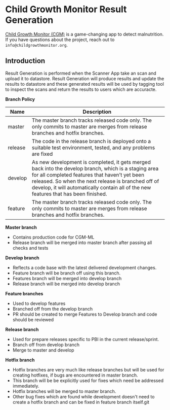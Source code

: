 # Child Growth Monitor Result Generation

[Child Growth Monitor (CGM)](https://childgrowthmonitor.org) is a
game-changing app to detect malnutrition. If you have questions about the project, reach out to `info@childgrowthmonitor.org`.

## Introduction
Result Generation is performed when the Scanner App take an scan and upload it to datastore. Result Generation will produce results and update the results to datastore and these generated results will be used by tagging tool to inspect the scans and return the results to users which are accuracte.


**Branch Policy**

| Name | Description |
| --- | --- |
| master | The master branch tracks released code only. The only commits to master are merges from release branches and hotfix branches. |
| release | The code in the release branch is deployed onto a suitable test environment, tested, and any problems are fixed |
| develop | As new development is completed, it gets merged back into the develop branch, which is a staging area for all completed features that haven’t yet been released. So when the next release is branched off of develop, it will automatically contain all of the new features that has been finished. |
| feature | The master branch tracks released code only. The only commits to master are merges from release branches and hotfix branches. |


**Master branch**
* Contains production code for CGM-ML
* Release branch will be merged into master branch after passing all checks and tests

**Develop branch**
* Reflects a code base with the latest delivered development changes.
* Feature branch will be branch off using this branch.
* Features branch will be merged into develop branch
* Release branch will be merged into develop branch

**Feature branches**
* Used to develop features
* Branched off from the develop branch
* PR should be created to merge Features to Develop branch and code should be reviewed

**Release branch**
* Used for prepare releases specific to PBI in the current release/sprint.
* Branch off from develop branch
* Merge to master and develop

**Hotfix branch**
* Hotfix branches are very much like release branches but will be used for creating hotfixes, if bugs are encountered in master branch.
* This branch will be be explicitly used for fixes which need be addressed immediately.
* Hotfix branches will be merged to master branch.
* Other bug fixes which are found while development doesn't need to create a hotfix branch and can be fixed in feature branch itself.git